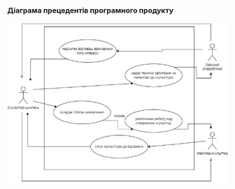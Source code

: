 ### Діаграма прецедентів програмного продукту

![image](https://github.com/oleksandrblazhko/ai-214-sokolov/blob/Laboratory_Work_2/SoftwareRequirements/1.3-SoftwareUserRequirements/1.3.3-UseCaseDiagram/Diagram_sokolov.drawio.png)
